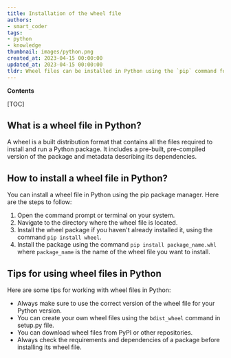 ```yaml
---
title: Installation of the wheel file
authors:
- smart_coder
tags:
- python
- knowledge
thumbnail: images/python.png
created_at: 2023-04-15 00:00:00
updated_at: 2023-04-15 00:00:00
tldr: Wheel files can be installed in Python using the `pip` command followed by the file location.
---
```


**Contents**

[TOC]

## What is a wheel file in Python?

A wheel is a built distribution format that contains all the files required to install and run a Python package. It includes a pre-built, pre-compiled version of the package and metadata describing its dependencies.

## How to install a wheel file in Python?

You can install a wheel file in Python using the pip package manager. Here are the steps to follow:

1. Open the command prompt or terminal on your system.
2. Navigate to the directory where the wheel file is located.
3. Install the wheel package if you haven't already installed it, using the command `pip install wheel`.
4. Install the package using the command `pip install package_name.whl` where `package_name` is the name of the wheel file you want to install.

## Tips for using wheel files in Python

Here are some tips for working with wheel files in Python:

- Always make sure to use the correct version of the wheel file for your Python version.
- You can create your own wheel files using the `bdist_wheel` command in setup.py file.
- You can download wheel files from PyPI or other repositories.
- Always check the requirements and dependencies of a package before installing its wheel file.
